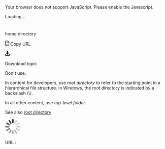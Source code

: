 Your browser does not support JavaScript. Please enable the Javascript.

Loading...

# 

home directory

![Copy URL](home-directory_files/Copy.png)
Copy URL

![Download](home-directory_files/Download.png)

Download topic

Don't use. 

In content for developers, use *root directory*
to refer to the starting point in a hierarchical file structure.
In Windows, the root directory is indicated by a backslash (\\). 

In all other content, use *top-level folder*.

See also [root directory](https://worldready.cloudapp.net/Styleguide/Read?id=2700&topicid=28845)

![In progress](home-directory_files/activity-large.gif)

URL :
